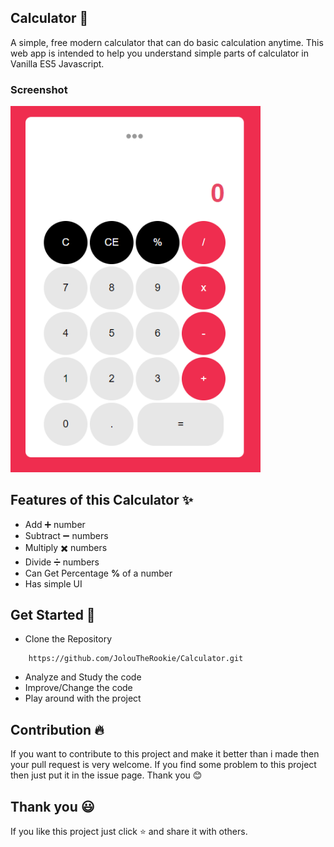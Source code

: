 ## Calculator 🧮
A simple, free modern calculator that can do basic calculation anytime. This web app is intended to help you understand simple parts of calculator in Vanilla ES5 Javascript.

### Screenshot
<img src="screenshot/calcu.PNG" width="400" alt="Calculator Screenshot">

## Features of this Calculator ✨
* Add ➕ number
* Subtract ➖ numbers
* Multiply ✖️ numbers
* Divide ➗ numbers
* Can Get Percentage **%** of a number
* Has simple UI

## Get Started 🦄
* Clone the Repository
```
    https://github.com/JolouTheRookie/Calculator.git 
```
* Analyze and Study the code
* Improve/Change the code
* Play around with the project

## Contribution 🔥
If you want to contribute to this project and make it better than i made then your pull request is very welcome. If you find some problem to this project then just put it in the issue page. Thank you 😊

## Thank you 😃
If you like this project just click ⭐ and share it with others.